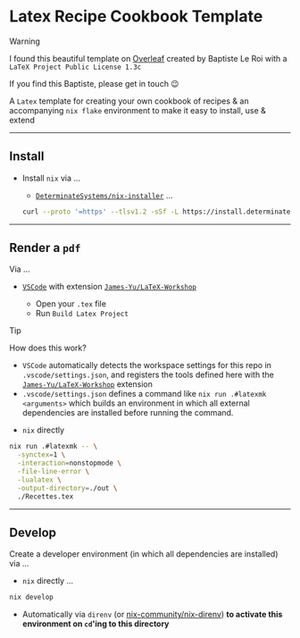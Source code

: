 # Latex Recipe Cookbook Template

> [!WARNING]
> I found this beautiful template on [Overleaf](https://www.overleaf.com/latex/templates/recipe-book/pqfjxcxnpyps) created by Baptiste Le Roi with a `LaTeX Project Public License 1.3c`
> 
> If you find this Baptiste, please get in touch :wink:

A `Latex` template for creating your own cookbook of recipes & an accompanying `nix flake` environment to make it easy to install, use & extend


---


## Install

- Install `nix` via ...


  - [`DeterminateSystems/nix-installer`](https://github.com/DeterminateSystems/nix-installer) ...


  ```sh
  curl --proto '=https' --tlsv1.2 -sSf -L https://install.determinate.systems/nix | sh -s -- install
  ```



---


## Render a `pdf`

Via ...


- [`VSCode`](https://code.visualstudio.com/download) with extension [`James-Yu/LaTeX-Workshop`](https://github.com/James-Yu/LaTeX-Workshop)

  - Open your `.tex` file
  - Run `Build Latex Project`

> [!TIP]
> How does this work?
> 
> - `VSCode` automatically detects the workspace settings for this repo in `.vscode/settings.json`, and registers the tools defined here with the [`James-Yu/LaTeX-Workshop`](https://github.com/James-Yu/LaTeX-Workshop) extension
> - `.vscode/settings.json` defines a command like `nix run .#latexmk <arguments>` which builds an environment in which all external dependencies are installed before running the command.

- `nix` directly

```sh
nix run .#latexmk -- \
  -synctex=1 \
  -interaction=nonstopmode \
  -file-line-error \
  -lualatex \
  -output-directory=./out \
  ./Recettes.tex
```


---


## Develop

Create a developer environment (in which all dependencies are installed) via ...

- `nix` directly ...

```sh
nix develop
```

- Automatically via `direnv` (or [nix-community/nix-direnv](https://github.com/nix-community/nix-direnv)) **to activate this environment on `cd`'ing to this directory**
